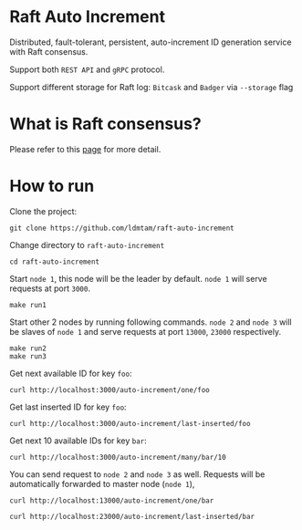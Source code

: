 # Raft Auto Increment
Distributed, fault-tolerant, persistent, auto-increment ID generation service with Raft consensus.

Support both `REST API` and `gRPC` protocol.

Support different storage for Raft log: `Bitcask` and `Badger` via `--storage` flag

# What is Raft consensus?
Please refer to this [page](https://raft.github.io/) for more detail.

# How to run
Clone the project:
```
git clone https://github.com/ldmtam/raft-auto-increment
```

Change directory to `raft-auto-increment`
```
cd raft-auto-increment
```

Start `node 1`, this node will be the leader by default. `node 1` will serve requests at port `3000`.
```
make run1
```

Start other 2 nodes by running following commands. `node 2` and `node 3` will be slaves of `node 1` and serve requests at port `13000`, `23000` respectively.
```
make run2
make run3
```

Get next available ID for key `foo`:
```
curl http://localhost:3000/auto-increment/one/foo
```

Get last inserted ID for key `foo`:
```
curl http://localhost:3000/auto-increment/last-inserted/foo
```

Get next 10 available IDs for key `bar`:
```
curl http://localhost:3000/auto-increment/many/bar/10
```

You can send request to `node 2` and `node 3` as well. Requests will be automatically forwarded to master node (`node 1`),
```
curl http://localhost:13000/auto-increment/one/bar
```

```
curl http://localhost:23000/auto-increment/last-inserted/bar
```